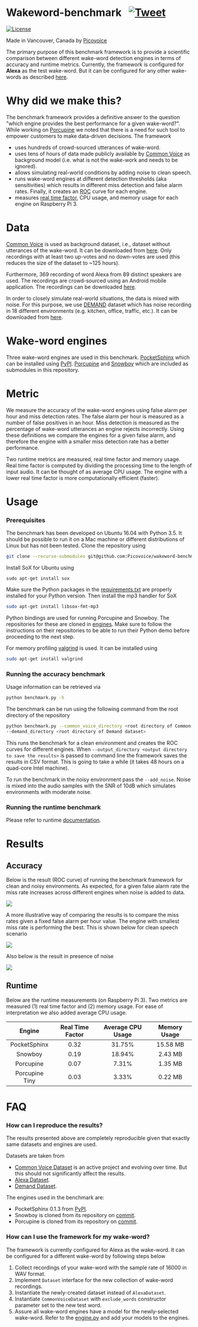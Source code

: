 # Wakeword-benchmark &nbsp; [![Tweet](https://img.shields.io/twitter/url/http/shields.io.svg?style=social)](https://twitter.com/intent/tweet?text=Performance%20comparison%20of%20different%20wakeword%20engines%20for%20Alexa&url=https://github.com/Picovoice/wakeword-benchmark&hashtags=wake-word,voice,AI,Alexa)

[![License](https://img.shields.io/badge/License-Apache%202.0-blue.svg)](https://github.com/Picovoice/wakeword-benchmark/blob/master/LICENSE)

Made in Vancouver, Canada by [Picovoice](https://picovoice.ai)

The primary purpose of this benchmark framework is to provide a scientific comparison between different wake-word
detection engines in terms of accuracy and runtime metrics. Currently, the framework
is configured for **Alexa** as the test wake-word. But it can be configured for any other wake-words as described [here](#how-can-i-reproduce-the-results).

# Why did we make this?

The benchmark framework provides a definitive answer to the question
"which engine provides the best performance for a given wake-word?". While working on
[Porcupine](https://github.com/Picovoice/Porcupine) we noted that there is a need for such tool to empower customers to make
data-driven decisions. The framework

- uses hundreds of crowd-sourced utterances of wake-word.
- uses tens of hours of data made publicly available by [Common Voice](https://voice.mozilla.org/en) as background model
(i.e. what is not the wake-work and needs to be ignored).
- allows simulating real-world conditions by adding noise to clean speech.
- runs wake-word engines at different detection thresholds (aka sensitivities) which results in different
miss detection and false alarm rates. Finally, it creates an
[ROC](https://en.wikipedia.org/wiki/Receiver_operating_characteristic) curve for each engine.
- measures [real time factor](http://enacademic.com/dic.nsf/enwiki/3796485), CPU usage, and memory usage for each engine on Raspberry Pi 3.
# Data

[Common Voice](https://voice.mozilla.org/en) is used as background dataset, i.e., dataset without utterances of the
wake-word. It can be downloaded from [here](https://voice.mozilla.org/en/data). Only recordings with at least two up-votes
and no down-votes are used (this reduces the size of the dataset to ~125 hours).

Furthermore, 369 recording of word Alexa from 89 distinct speakers are used. The recordings are crowd-sourced using an
Android mobile application. The recordings can be downloaded [here](https://www.kaggle.com/aanhari/alexa-dataset).

In order to closely simulate real-world situations, the data is mixed with noise. For this purpose, we use
[DEMAND](https://asa.scitation.org/doi/abs/10.1121/1.4799597) dataset which has noise recording in 18 different
environments (e.g. kitchen, office, traffic, etc.). It can be downloaded from
[here](https://www.kaggle.com/aanhari/demand-dataset).

# Wake-word engines

Three wake-word engines are used in this benchmark. [PocketSphinx](https://github.com/cmusphinx/pocketsphinx) which can
be installed using [PyPI](https://pypi.org/project/pocketsphinx/). [Porcupine](https://github.com/Picovoice/Porcupine)
and [Snowboy](https://github.com/Kitt-AI/snowboy) which are included as submodules in this repository. 

# Metric

We measure the accuracy of the wake-word engines using false alarm per hour and miss detection rates. The false alarm
per hour is measured as a number of false positives in an hour. Miss detection is measured as the percentage of wake-word
 utterances an engine rejects incorrectly. Using these definitions we compare the engines for a given false alarm, and therefore the
engine with a smaller miss detection rate has a better performance.

Two runtime metrics are measured, real time factor and memory usage. Real time factor is computed by dividing
the processing time to the length of input audio. It can be thought of as average CPU usage. The engine with a lower real time factor is more computationally
efficient (faster).

# Usage

### Prerequisites

The benchmark has been developed on Ubuntu 16.04 with Python 3.5. It should be possible to run it on a Mac machine
or different distributions of Linux but has not been tested. Clone the repository using

```bash
git clone --recurse-submodules git@github.com:Picovoice/wakeword-benchmark.git
```

Install SoX for Ubuntu using
```
sudo apt-get install sox
```

Make sure the Python packages in the [requirements.txt](/requirements.txt) are properly installed for your Python version.
Then install the mp3 handler for SoX

```bash
sudo apt-get install libsox-fmt-mp3
```

Python bindings are used for running Porcupine and Snowboy. The repositories for these are cloned in [engines](/engines).
Make sure to follow the instructions on their repositories to be able to run their Python demo before proceeding to the next step.

For memory profiling [valgrind](http://valgrind.org/) is used. It can be installed using

```bash
sudo apt-get install valgrind
```

### Running the accuracy benchmark

Usage information can be retrieved via

```bash
python benchmark.py -h
```

The benchmark can be run using the following command from the root directory of the repository

```bash
python benchmark.py --common_voice_directory <root directory of Common Voice dataset> --alexa_directory <root directory of Alexa dataset> \
--demand_directory <root directory of Demand dataset>
```

This runs the benchmark for a clean environment and creates the ROC curves for different engines. When
`--output_directory <output directory to save the results>` is passed to command line the framework 
saves the results in CSV format. This is going to take a while (it takes 48 hours on a quad-core Intel machine).

To run the benchmark in the noisy environment pass the `--add_noise`. Noise is mixed into the audio samples with the SNR of 10dB which
simulates environments with moderate noise.

### Running the runtime benchmark

Please refer to runtime [documentation](/runtime/README.md).

# Results

## Accuracy

Below is the result (ROC curve) of running the benchmark framework for clean and noisy environments. As expected, for a
given false alarm rate the miss rate increases across different engines when noise is added to data.

![](doc/img/benchmark_roc.png)

A more illustrative way of comparing the results is to compare the miss rates given a fixed false alarm per hour value. The
engine with smallest miss rate is performing the best. This is shown below for clean speech scenario

![](doc/img/benchmark_clean_bar.png)

Also below is the result in presence of noise

![](doc/img/benchmark_noisy_bar.png)

## Runtime

Below are the runtime measurements (on Raspberry Pi 3). Two metrics are measured (1) real time factor and (2) memory usage.
For ease of interpretation we also added average CPU usage.

Engine | Real Time Factor | Average CPU Usage | Memory Usage
:---: | :---: | :---: | :---:
PocketSphinx | 0.32 | 31.75% | 15.58 MB
Snowboy | 0.19 | 18.94% | 2.43 MB
Porcupine | 0.07| 7.31% | 1.35 MB
Porcupine Tiny | 0.03 | 3.33% | 0.22  MB

# FAQ

### How can I reproduce the results?

The results presented above are completely reproducible given that exactly same datasets and engines are used. 

Datasets are taken from
* [Common Voice Dataset](https://voice.mozilla.org/en/data) is an active project and evolving over time. But this should
not significantly affect the results.
* [Alexa Dataset](https://www.kaggle.com/aanhari/alexa-dataset).
* [Demand Dataset](https://www.kaggle.com/aanhari/demand-dataset).

The engines used in the benchmark are:
* PocketSphinx 0.1.3 from [PyPI](https://pypi.org/project/pocketsphinx/).
* Snowboy is cloned from its repository on [commit](https://github.com/Kitt-AI/snowboy/commit/d51c2e25c3bc3a44e06e1b16c6fdd44d9625f13c).
* Porcupine is cloned from its repository on [commit](https://github.com/Picovoice/Porcupine/commit/9b44c22e301e11556a4087d3655d7f1e7b8f8061).

### How can I use the framework for my wake-word?

The framework is currently configured for Alexa as the wake-word. It can be configured for a different wake-word by
following steps below

1. Collect recordings of your wake-word with the sample rate of 16000 in WAV format.
2. Implement `Dataset` interface for the new collection of wake-word recordings.
3. Instantiate the newly-created dataset instead of `AlexaDataset`.
4. Instantiate `CommonVoiceDataset` with `exclude_words` constructor parameter set to the new test word.
3. Assure all wake-word engines have a model for the newly-selected wake-word. Refer to the [engine.py](/engine.py) and
add your models to the engines.

